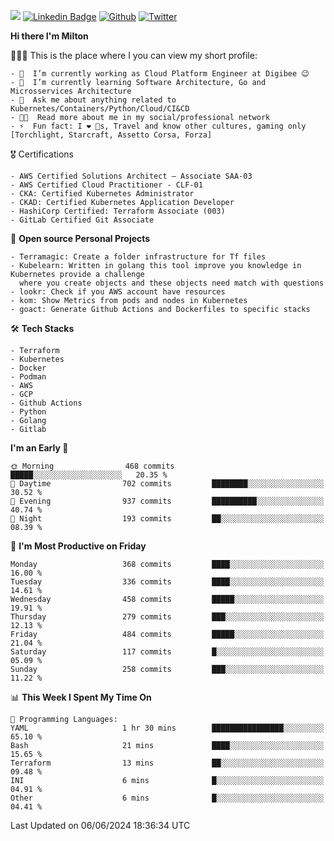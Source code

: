 ![](https://komarev.com/ghpvc/?username=miltlima&color=blueviolet) [![Linkedin Badge](https://img.shields.io/badge/-LinkedIn-blue?style=flat-square&logo=Linkedin&logoColor=white&link=https://www.linkedin.com/in/miltonlimaj/)](https://www.linkedin.com/in/miltonlimaj/) [![Github](https://img.shields.io/github/followers/miltlima?style=social)](https://github.com/miltlima?tab=followers) [![Twitter](https://img.shields.io/twitter/follow/milt_lima?style=social)](https://twitter.com/milt_lima)
 


     
**Hi there I'm Milton**

👨🏽‍💻 This is the place where I you can view my short profile:
```text
- 🔭  I’m currently working as Cloud Platform Engineer at Digibee 😉
- 🌱  I’m currently learning Software Architecture, Go and Microsservices Architecture
- 💬  Ask me about anything related to Kubernetes/Containers/Python/Cloud/CI&CD
- 👨‍💻  Read more about me in my social/professional network
- ⚡  Fun fact: I ❤️ 🐶s, Travel and know other cultures, gaming only [Torchlight, Starcraft, Assetto Corsa, Forza]
```
🎖 Certifications
```text
- AWS Certified Solutions Architect – Associate SAA-03
- AWS Certified Cloud Practitioner - CLF-01
- CKA: Certified Kubernetes Administrator
- CKAD: Certified Kubernetes Application Developer
- HashiCorp Certified: Terraform Associate (003)
- GitLab Certified Git Associate
```
📐 **Open source Personal Projects**

```text
- Terramagic: Create a folder infrastructure for Tf files
- Kubelearn: Written in golang this tool improve you knowledge in Kubernetes provide a challenge
  where you create objects and these objects need match with questions
- lookr: Check if you AWS account have resources
- kom: Show Metrics from pods and nodes in Kubernetes
- goact: Generate Github Actions and Dockerfiles to specific stacks
```
🛠 **Tech Stacks**

```text
- Terraform
- Kubernetes
- Docker
- Podman
- AWS
- GCP
- Github Actions
- Python
- Golang
- Gitlab
```         

<!--START_SECTION:waka-->
**I'm an Early 🐤** 

```text
🌞 Morning                468 commits         █████░░░░░░░░░░░░░░░░░░░░   20.35 % 
🌆 Daytime                702 commits         ████████░░░░░░░░░░░░░░░░░   30.52 % 
🌃 Evening                937 commits         ██████████░░░░░░░░░░░░░░░   40.74 % 
🌙 Night                  193 commits         ██░░░░░░░░░░░░░░░░░░░░░░░   08.39 % 
```
📅 **I'm Most Productive on Friday** 

```text
Monday                   368 commits         ████░░░░░░░░░░░░░░░░░░░░░   16.00 % 
Tuesday                  336 commits         ████░░░░░░░░░░░░░░░░░░░░░   14.61 % 
Wednesday                458 commits         █████░░░░░░░░░░░░░░░░░░░░   19.91 % 
Thursday                 279 commits         ███░░░░░░░░░░░░░░░░░░░░░░   12.13 % 
Friday                   484 commits         █████░░░░░░░░░░░░░░░░░░░░   21.04 % 
Saturday                 117 commits         █░░░░░░░░░░░░░░░░░░░░░░░░   05.09 % 
Sunday                   258 commits         ███░░░░░░░░░░░░░░░░░░░░░░   11.22 % 
```


📊 **This Week I Spent My Time On** 

```text
💬 Programming Languages: 
YAML                     1 hr 30 mins        ████████████████░░░░░░░░░   65.10 % 
Bash                     21 mins             ████░░░░░░░░░░░░░░░░░░░░░   15.65 % 
Terraform                13 mins             ██░░░░░░░░░░░░░░░░░░░░░░░   09.48 % 
INI                      6 mins              █░░░░░░░░░░░░░░░░░░░░░░░░   04.91 % 
Other                    6 mins              █░░░░░░░░░░░░░░░░░░░░░░░░   04.41 % 
```


 Last Updated on 06/06/2024 18:36:34 UTC
<!--END_SECTION:waka-->
